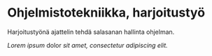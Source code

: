 # Ohjelmistotekniikka, harjoitustyö
Harjoitustyönä ajattelin tehdä salasanan hallinta ohjelman.

*Lorem ipsum* dolor _sit amet, consectetur adipiscing elit._
